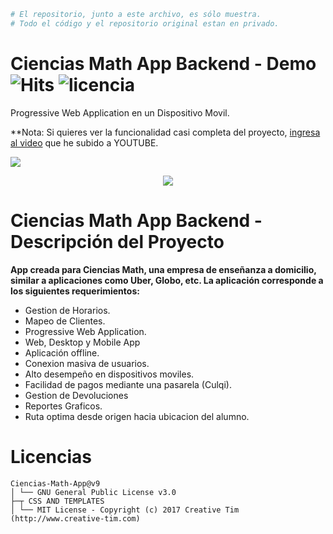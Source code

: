 ```bash
# El repositorio, junto a este archivo, es sólo muestra. 
# Todo el código y el repositorio original estan en privado.
```
# Ciencias Math App Backend - Demo ![Hits](https://hitcounter.pythonanywhere.com/count/tag.svg?url=https%3A%2F%2Fgithub.com%2FKeyCuevasMelgarejo%2FCIENCIAS-MATH-APP-BACKEND___PREVIEW) <img src="https://img.shields.io/badge/licencia-GNU-red.svg" alt="licencia" /> 

Progressive Web Application en un Dispositivo Movil.

**Nota: Si quieres ver la funcionalidad casi completa del proyecto, [ingresa al video](https://youtu.be/lI0zs9B2tho) que he subido a YOUTUBE.

<p align="left"> 
    <a href="https://youtu.be/lI0zs9B2tho"><img src="https://img.shields.io/youtube/views/lI0zs9B2tho?label=Reproducciones&style=social"/></a>
</p>

<p align="center"> 
    <img src="/Demo.gif"/>
</p>

# Ciencias Math App Backend - Descripción del Proyecto
**App creada para Ciencias Math, una empresa de enseñanza a domicilio, similar a aplicaciones como Uber, Globo, etc. La aplicación corresponde a los siguientes requerimientos:**
- Gestion de Horarios.
- Mapeo de Clientes.
- Progressive Web Application.
- Web, Desktop y Mobile App
- Aplicación offline.
- Conexion masiva de usuarios.
- Alto desempeño en dispositivos moviles.
- Facilidad de pagos mediante una pasarela (Culqi).
- Gestion de Devoluciones
- Reportes Graficos.
- Ruta optima desde origen hacia ubicacion del alumno.

# Licencias
    Ciencias-Math-App@v9
    │ └── GNU General Public License v3.0
    ├─┬ CSS AND TEMPLATES
    │ └── MIT License - Copyright (c) 2017 Creative Tim (http://www.creative-tim.com)
